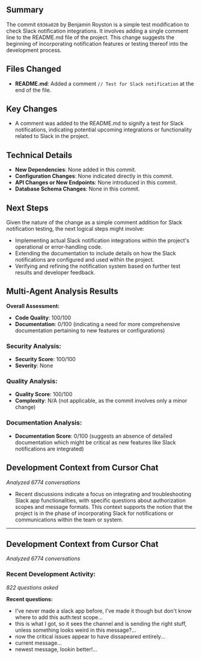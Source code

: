 ## Summary
The commit `6936a020` by Benjamin Royston is a simple test modification to check Slack notification integrations. It involves adding a single comment line to the README.md file of the project. This change suggests the beginning of incorporating notification features or testing thereof into the development process.

## Files Changed
- **README.md**: Added a comment `// Test for Slack notification` at the end of the file.

## Key Changes
- A comment was added to the README.md to signify a test for Slack notifications, indicating potential upcoming integrations or functionality related to Slack in the project.

## Technical Details
- **New Dependencies**: None added in this commit.
- **Configuration Changes**: None indicated directly in this commit.
- **API Changes or New Endpoints**: None introduced in this commit.
- **Database Schema Changes**: None in this commit.

## Next Steps
Given the nature of the change as a simple comment addition for Slack notification testing, the next logical steps might involve:
- Implementing actual Slack notification integrations within the project's operational or error-handling code.
- Extending the documentation to include details on how the Slack notifications are configured and used within the project.
- Verifying and refining the notification system based on further test results and developer feedback.

## Multi-Agent Analysis Results
**Overall Assessment:**
- **Code Quality**: 100/100
- **Documentation**: 0/100 (indicating a need for more comprehensive documentation pertaining to new features or configurations)

### Security Analysis:
- **Security Score**: 100/100
- **Severity**: None

### Quality Analysis:
- **Quality Score**: 100/100
- **Complexity**: N/A (not applicable, as the commit involves only a minor change)

### Documentation Analysis:
- **Documentation Score**: 0/100 (suggests an absence of detailed documentation which might be critical as new features like Slack notifications are integrated)

## Development Context from Cursor Chat
*Analyzed 6774 conversations*
- Recent discussions indicate a focus on integrating and troubleshooting Slack app functionalities, with specific questions about authorization scopes and message formats. This context supports the notion that the project is in the phase of incorporating Slack for notifications or communications within the team or system.

---
## Development Context from Cursor Chat
*Analyzed 6774 conversations*

### Recent Development Activity:
*822 questions asked*

**Recent questions:**
- I've never made a slack app before, I've made it though but don't know where to add this auth:test scope...
- this is what I got, so it sees the channel and is sending the right stuff, unless something looks weird in this message?...
- now the critical issues appear to have dissapeared entirely...
- current message...
- newest message, lookin better!...

